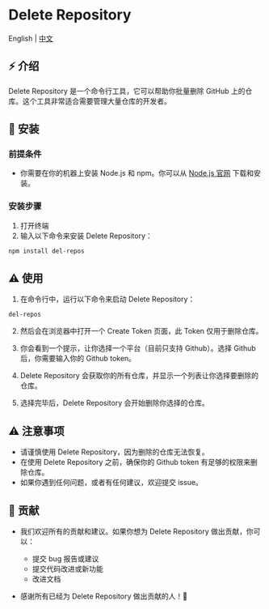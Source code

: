 # Delete Repository

<span>English | <a href="./README.zh.md">中文</a></span>

## ⚡ 介绍

Delete Repository 是一个命令行工具，它可以帮助你批量删除 GitHub 上的仓库。这个工具非常适合需要管理大量仓库的开发者。

## 🚀 安装

### 前提条件

-   你需要在你的机器上安装 Node.js 和 npm。你可以从 [Node.js 官网](https://nodejs.org/) 下载和安装。

### 安装步骤

1. 打开终端
2. 输入以下命令来安装 Delete Repository：

```bash
npm install del-repos
```

## ⚠️ 使用

1. 在命令行中，运行以下命令来启动 Delete Repository：

```bash
del-repos
```

2. 然后会在浏览器中打开一个 Create Token 页面，此 Token 仅用于删除仓库。

3. 你会看到一个提示，让你选择一个平台（目前只支持 Github）。选择 Github 后，你需要输入你的 Github token。

4. Delete Repository 会获取你的所有仓库，并显示一个列表让你选择要删除的仓库。

5. 选择完毕后，Delete Repository 会开始删除你选择的仓库。

## ⚠️ 注意事项

-   请谨慎使用 Delete Repository，因为删除的仓库无法恢复。
-   在使用 Delete Repository 之前，确保你的 Github token 有足够的权限来删除仓库。
-   如果你遇到任何问题，或者有任何建议，欢迎提交 issue。

## 🙌 贡献

-   我们欢迎所有的贡献和建议。如果你想为 Delete Repository 做出贡献，你可以：

    -   提交 bug 报告或建议
    -   提交代码改进或新功能
    -   改进文档

-   感谢所有已经为 Delete Repository 做出贡献的人！🎉
